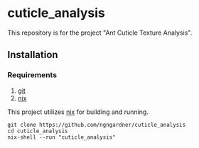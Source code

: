# cuticle_analysis

This repository is for the project "Ant Cuticle Texture Analysis".

## Installation

### Requirements

1. [git](https://git-scm.com/downloads)
2. [nix](https://nixos.org/)

This project utilizes [nix](https://nixos.org/) for building and running.

```
git clone https://github.com/ngngardner/cuticle_analysis
cd cuticle_analysis
nix-shell --run "cuticle_analysis"
```
